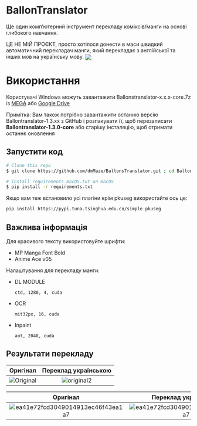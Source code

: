 # BallonTranslator
Ще один комп’ютерний інструмент перекладу коміксів/манги на основі глибокого навчання.


ЦЕ НЕ МІЙ ПРОЄКТ, просто хотілося донести в маси швидкий автоматичний перекладач манги, який перекладає з англійської та інших мов на українську мову.
<img src="doc/src/ui0.jpg" div align=center>

# Використання

Користувачі Windows можуть завантажити Ballonstranslator-x.x.x-core.7z із [MEGA](https://mega.nz/folder/gmhmACoD#dkVlZ2nphOkU5-2ACb5dKw) або [Google Drive](https://drive.google.com/drive/folders/1uElIYRLNakJj-YS0Kd3r3HE-wzeEvrWd?usp=sharing)

Примітка: Вам також потрібно завантажити останню версію Ballontranslator-1.3.xx з GitHub і розпакувати її, щоб перезаписати **Ballontranslator-1.3.0-core** або старішу інсталяцію, щоб отримати останнє оновлення

## Запустити код

```bash
# Clone this repo
$ git clone https://github.com/dmMaze/BallonsTranslator.git ; cd BallonsTranslator

# install requirements_macOS.txt on macOS
$ pip install -r requirements.txt
```
Якщо вам теж встановило усі плагіни крім pkuseg використайте ось це:

```bash
pip install https://pypi.tuna.tsinghua.edu.cn/simple pkuseg
```
## Важлива інформація

Для красивого тексту використовуйте шрифти:
- MP Manga Font Bold
- Anime Ace v05

Налаштування для перекладу манги:
- DL MODULE

      ctd, 1280, 4, cuda
- OCR

      mit32px, 16, cuda
- Inpaint

      aot, 2048, cuda
## Результати перекладу
|            Оригінал            |         Переклад українською         |
| :-----------------------------------------------------------------------------------------: | :-----------------------------------------------------------------------------------------: |
|![Original](ballontranslator/data/testpacks/manga/original2.jpg 'https://twitter.com/mmd_96yuki/status/1320122899005460481')|  ![original2](https://github.com/hewwodarkness/BallonsTranslator/assets/66019326/e611992a-869e-4466-83b3-5dc3e983326a) |

|            Оригінал            |         Переклад українською          |
| :-----------------------------------------------------------------------------------------: | :-----------------------------------------------------------------------------------------: |
|![ea41e72fcd3049014913ec46f43ea1a7](https://github.com/hewwodarkness/BallonsTranslator/assets/66019326/6a206c63-fd9f-4370-be72-c6eea3a12d15)| ![ea41e72fcd3049014913ec46f43ea1a7](https://github.com/hewwodarkness/BallonsTranslator/assets/66019326/7df8e707-3ca1-4321-a871-86d7d334723c) |
